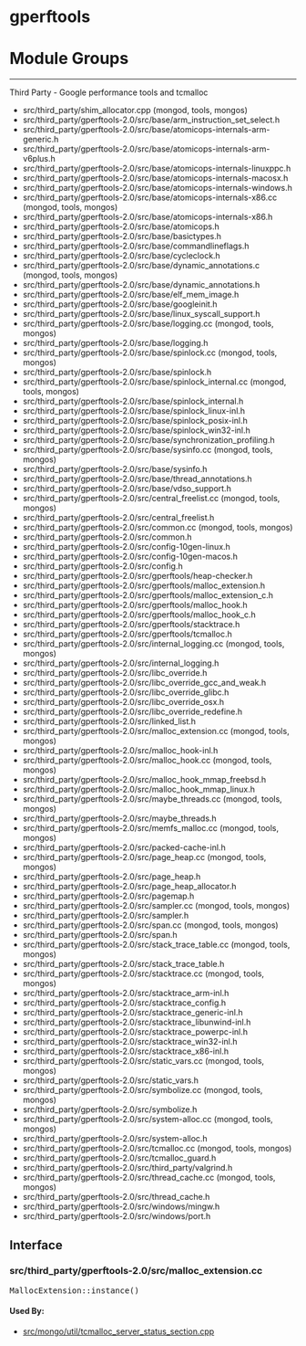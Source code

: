 # gperftools

# Module Groups

-------------

Third Party - Google performance tools and tcmalloc

- src/third\_party/shim\_allocator.cpp   (mongod, tools, mongos)
- src/third\_party/gperftools-2.0/src/base/arm\_instruction\_set\_select.h
- src/third\_party/gperftools-2.0/src/base/atomicops-internals-arm-generic.h
- src/third\_party/gperftools-2.0/src/base/atomicops-internals-arm-v6plus.h
- src/third\_party/gperftools-2.0/src/base/atomicops-internals-linuxppc.h
- src/third\_party/gperftools-2.0/src/base/atomicops-internals-macosx.h
- src/third\_party/gperftools-2.0/src/base/atomicops-internals-windows.h
- src/third\_party/gperftools-2.0/src/base/atomicops-internals-x86.cc   (mongod, tools, mongos)
- src/third\_party/gperftools-2.0/src/base/atomicops-internals-x86.h
- src/third\_party/gperftools-2.0/src/base/atomicops.h
- src/third\_party/gperftools-2.0/src/base/basictypes.h
- src/third\_party/gperftools-2.0/src/base/commandlineflags.h
- src/third\_party/gperftools-2.0/src/base/cycleclock.h
- src/third\_party/gperftools-2.0/src/base/dynamic\_annotations.c   (mongod, tools, mongos)
- src/third\_party/gperftools-2.0/src/base/dynamic\_annotations.h
- src/third\_party/gperftools-2.0/src/base/elf\_mem\_image.h
- src/third\_party/gperftools-2.0/src/base/googleinit.h
- src/third\_party/gperftools-2.0/src/base/linux\_syscall\_support.h
- src/third\_party/gperftools-2.0/src/base/logging.cc   (mongod, tools, mongos)
- src/third\_party/gperftools-2.0/src/base/logging.h
- src/third\_party/gperftools-2.0/src/base/spinlock.cc   (mongod, tools, mongos)
- src/third\_party/gperftools-2.0/src/base/spinlock.h
- src/third\_party/gperftools-2.0/src/base/spinlock\_internal.cc   (mongod, tools, mongos)
- src/third\_party/gperftools-2.0/src/base/spinlock\_internal.h
- src/third\_party/gperftools-2.0/src/base/spinlock\_linux-inl.h
- src/third\_party/gperftools-2.0/src/base/spinlock\_posix-inl.h
- src/third\_party/gperftools-2.0/src/base/spinlock\_win32-inl.h
- src/third\_party/gperftools-2.0/src/base/synchronization\_profiling.h
- src/third\_party/gperftools-2.0/src/base/sysinfo.cc   (mongod, tools, mongos)
- src/third\_party/gperftools-2.0/src/base/sysinfo.h
- src/third\_party/gperftools-2.0/src/base/thread\_annotations.h
- src/third\_party/gperftools-2.0/src/base/vdso\_support.h
- src/third\_party/gperftools-2.0/src/central\_freelist.cc   (mongod, tools, mongos)
- src/third\_party/gperftools-2.0/src/central\_freelist.h
- src/third\_party/gperftools-2.0/src/common.cc   (mongod, tools, mongos)
- src/third\_party/gperftools-2.0/src/common.h
- src/third\_party/gperftools-2.0/src/config-10gen-linux.h
- src/third\_party/gperftools-2.0/src/config-10gen-macos.h
- src/third\_party/gperftools-2.0/src/config.h
- src/third\_party/gperftools-2.0/src/gperftools/heap-checker.h
- src/third\_party/gperftools-2.0/src/gperftools/malloc\_extension.h
- src/third\_party/gperftools-2.0/src/gperftools/malloc\_extension\_c.h
- src/third\_party/gperftools-2.0/src/gperftools/malloc\_hook.h
- src/third\_party/gperftools-2.0/src/gperftools/malloc\_hook\_c.h
- src/third\_party/gperftools-2.0/src/gperftools/stacktrace.h
- src/third\_party/gperftools-2.0/src/gperftools/tcmalloc.h
- src/third\_party/gperftools-2.0/src/internal\_logging.cc   (mongod, tools, mongos)
- src/third\_party/gperftools-2.0/src/internal\_logging.h
- src/third\_party/gperftools-2.0/src/libc\_override.h
- src/third\_party/gperftools-2.0/src/libc\_override\_gcc\_and\_weak.h
- src/third\_party/gperftools-2.0/src/libc\_override\_glibc.h
- src/third\_party/gperftools-2.0/src/libc\_override\_osx.h
- src/third\_party/gperftools-2.0/src/libc\_override\_redefine.h
- src/third\_party/gperftools-2.0/src/linked\_list.h
- src/third\_party/gperftools-2.0/src/malloc\_extension.cc   (mongod, tools, mongos)
- src/third\_party/gperftools-2.0/src/malloc\_hook-inl.h
- src/third\_party/gperftools-2.0/src/malloc\_hook.cc   (mongod, tools, mongos)
- src/third\_party/gperftools-2.0/src/malloc\_hook\_mmap\_freebsd.h
- src/third\_party/gperftools-2.0/src/malloc\_hook\_mmap\_linux.h
- src/third\_party/gperftools-2.0/src/maybe\_threads.cc   (mongod, tools, mongos)
- src/third\_party/gperftools-2.0/src/maybe\_threads.h
- src/third\_party/gperftools-2.0/src/memfs\_malloc.cc   (mongod, tools, mongos)
- src/third\_party/gperftools-2.0/src/packed-cache-inl.h
- src/third\_party/gperftools-2.0/src/page\_heap.cc   (mongod, tools, mongos)
- src/third\_party/gperftools-2.0/src/page\_heap.h
- src/third\_party/gperftools-2.0/src/page\_heap\_allocator.h
- src/third\_party/gperftools-2.0/src/pagemap.h
- src/third\_party/gperftools-2.0/src/sampler.cc   (mongod, tools, mongos)
- src/third\_party/gperftools-2.0/src/sampler.h
- src/third\_party/gperftools-2.0/src/span.cc   (mongod, tools, mongos)
- src/third\_party/gperftools-2.0/src/span.h
- src/third\_party/gperftools-2.0/src/stack\_trace\_table.cc   (mongod, tools, mongos)
- src/third\_party/gperftools-2.0/src/stack\_trace\_table.h
- src/third\_party/gperftools-2.0/src/stacktrace.cc   (mongod, tools, mongos)
- src/third\_party/gperftools-2.0/src/stacktrace\_arm-inl.h
- src/third\_party/gperftools-2.0/src/stacktrace\_config.h
- src/third\_party/gperftools-2.0/src/stacktrace\_generic-inl.h
- src/third\_party/gperftools-2.0/src/stacktrace\_libunwind-inl.h
- src/third\_party/gperftools-2.0/src/stacktrace\_powerpc-inl.h
- src/third\_party/gperftools-2.0/src/stacktrace\_win32-inl.h
- src/third\_party/gperftools-2.0/src/stacktrace\_x86-inl.h
- src/third\_party/gperftools-2.0/src/static\_vars.cc   (mongod, tools, mongos)
- src/third\_party/gperftools-2.0/src/static\_vars.h
- src/third\_party/gperftools-2.0/src/symbolize.cc   (mongod, tools, mongos)
- src/third\_party/gperftools-2.0/src/symbolize.h
- src/third\_party/gperftools-2.0/src/system-alloc.cc   (mongod, tools, mongos)
- src/third\_party/gperftools-2.0/src/system-alloc.h
- src/third\_party/gperftools-2.0/src/tcmalloc.cc   (mongod, tools, mongos)
- src/third\_party/gperftools-2.0/src/tcmalloc\_guard.h
- src/third\_party/gperftools-2.0/src/third\_party/valgrind.h
- src/third\_party/gperftools-2.0/src/thread\_cache.cc   (mongod, tools, mongos)
- src/third\_party/gperftools-2.0/src/thread\_cache.h
- src/third\_party/gperftools-2.0/src/windows/mingw.h
- src/third\_party/gperftools-2.0/src/windows/port.h

## Interface


### src/third\_party/gperftools-2.0/src/malloc\_extension.cc

<pre>MallocExtension::instance()</pre>

#### Used By:

- [src/mongo/util/tcmalloc\_server\_status\_section.cpp](../utilities)
